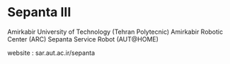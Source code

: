 # Sepanta III

Amirkabir University of Technology (Tehran Polytecnic)
Amirkabir Robotic Center (ARC)
Sepanta Service Robot (AUT@HOME)

website : sar.aut.ac.ir/sepanta






